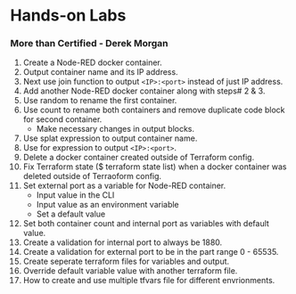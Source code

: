 # Hands-on Labs

### More than Certified - Derek Morgan
1. Create a Node-RED docker container.
2. Output container name and its IP address.
3. Next use join function to output `<IP>:<port>` instead of just IP address.
4. Add another Node-RED docker container along with steps# 2 & 3. 
5. Use random to rename the first container.
6. Use count to rename both containers and remove duplicate code block for second container.
     - Make necessary changes in output blocks. 
8. Use splat expression to output container name. 
9. Use for expression to output `<IP>:<port>`.
10. Delete a docker container created outside of Terraform config.
11. Fix Terraform state ($ terraform state list) when a docker container was deleted outside of Terraoform config.
12. Set external port as a variable for Node-RED container.
     - Input value in the CLI
     - Input value as an environment variable
     - Set a default value
13. Set both container count and internal port as variables with default value.
14. Create a validation for internal port to always be 1880.
15. Create a validation for external port to be in the part range 0 - 65535.
16. Create seperate terraform files for variables and output.
17. Override default variable value with another terraform file.
18. How to create and use multiple tfvars file for different envrionments.
